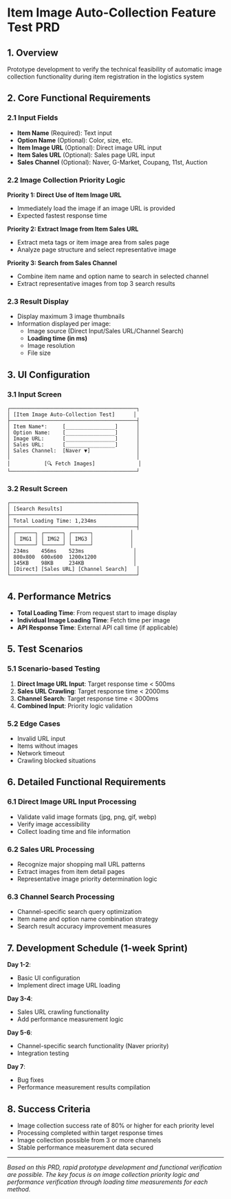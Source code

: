 # Item Image Auto-Collection Feature Test PRD

## 1. Overview
Prototype development to verify the technical feasibility of automatic image collection functionality during item registration in the logistics system

## 2. Core Functional Requirements

### 2.1 Input Fields
- **Item Name** (Required): Text input
- **Option Name** (Optional): Color, size, etc.
- **Item Image URL** (Optional): Direct image URL input
- **Item Sales URL** (Optional): Sales page URL input
- **Sales Channel** (Optional): Naver, G-Market, Coupang, 11st, Auction

### 2.2 Image Collection Priority Logic

**Priority 1: Direct Use of Item Image URL**
- Immediately load the image if an image URL is provided
- Expected fastest response time

**Priority 2: Extract Image from Item Sales URL**
- Extract meta tags or item image area from sales page
- Analyze page structure and select representative image

**Priority 3: Search from Sales Channel**
- Combine item name and option name to search in selected channel
- Extract representative images from top 3 search results

### 2.3 Result Display
- Display maximum 3 image thumbnails
- Information displayed per image:
  - Image source (Direct Input/Sales URL/Channel Search)
  - **Loading time (in ms)**
  - Image resolution
  - File size

## 3. UI Configuration

### 3.1 Input Screen
```
┌─────────────────────────────────────────┐
│ [Item Image Auto-Collection Test]      │
├─────────────────────────────────────────┤
│ Item Name*:     [________________]      │
│ Option Name:    [________________]      │
│ Image URL:      [________________]      │
│ Sales URL:      [________________]      │
│ Sales Channel:  [Naver ▼]               │
│                                         │
│           [🔍 Fetch Images]              │
└─────────────────────────────────────────┘
```

### 3.2 Result Screen
```
┌─────────────────────────────────────────┐
│ [Search Results]                        │
├─────────────────────────────────────────┤
│ Total Loading Time: 1,234ms             │
├─────────────────────────────────────────┤
│ ┌──────┐ ┌──────┐ ┌──────┐            │
│ │ IMG1 │ │ IMG2 │ │ IMG3 │            │
│ └──────┘ └──────┘ └──────┘            │
│ 234ms    456ms    523ms                │
│ 800x800  600x600  1200x1200            │
│ 145KB    98KB     234KB                │
│ [Direct] [Sales URL] [Channel Search]   │
└─────────────────────────────────────────┘
```

## 4. Performance Metrics
- **Total Loading Time**: From request start to image display
- **Individual Image Loading Time**: Fetch time per image
- **API Response Time**: External API call time (if applicable)

## 5. Test Scenarios

### 5.1 Scenario-based Testing
1. **Direct Image URL Input**: Target response time < 500ms
2. **Sales URL Crawling**: Target response time < 2000ms
3. **Channel Search**: Target response time < 3000ms
4. **Combined Input**: Priority logic validation

### 5.2 Edge Cases
- Invalid URL input
- Items without images
- Network timeout
- Crawling blocked situations

## 6. Detailed Functional Requirements

### 6.1 Direct Image URL Input Processing
- Validate valid image formats (jpg, png, gif, webp)
- Verify image accessibility
- Collect loading time and file information

### 6.2 Sales URL Processing
- Recognize major shopping mall URL patterns
- Extract images from item detail pages
- Representative image priority determination logic

### 6.3 Channel Search Processing
- Channel-specific search query optimization
- Item name and option name combination strategy
- Search result accuracy improvement measures

## 7. Development Schedule (1-week Sprint)

**Day 1-2**: 
- Basic UI configuration
- Implement direct image URL loading

**Day 3-4**: 
- Sales URL crawling functionality
- Add performance measurement logic

**Day 5-6**: 
- Channel-specific search functionality (Naver priority)
- Integration testing

**Day 7**: 
- Bug fixes
- Performance measurement results compilation

## 8. Success Criteria

- Image collection success rate of 80% or higher for each priority level
- Processing completed within target response times
- Image collection possible from 3 or more channels
- Stable performance measurement data secured

---

*Based on this PRD, rapid prototype development and functional verification are possible. The key focus is on image collection priority logic and performance verification through loading time measurements for each method.*